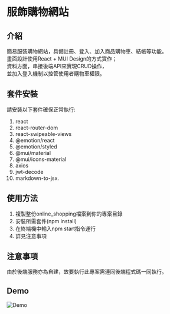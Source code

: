 # 服飾購物網站

## 介紹
簡易服裝購物網站，具備註冊、登入、加入商品購物車、結帳等功能。
<br>
畫面設計使用React + MUI Design的方式實作；
<br>
資料方面，串接後端API來實現CRUD操作，
<br>
並加入登入機制以控管使用者購物車權限。

## 套件安裝

請安裝以下套件確保正常執行:

1. react
2. react-router-dom
3. react-swipeable-views
4. @emotion/react
5. @emotion/styled
6. @mui/material
7. @mui/icons-material
8. axios
9. jwt-decode
10. markdown-to-jsx.

## 使用方法

1. 複製整份online_shopping檔案到你的專案目錄
2. 安裝所需套件(npm install)
3. 在終端機中輸入npm start指令運行
4. 詳見注意事項

## 注意事項

由於後端服務亦為自建，故要執行此專案需連同後端程式碼一同執行。

## Demo

![Demo](https://github.com/ashcicapair/online_shopping/blob/main/230113_Mui_React_shopping_website.gif)